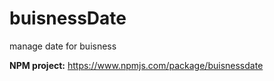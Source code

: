 # buisnessDate
manage date for buisness

**NPM project:** https://www.npmjs.com/package/buisnessdate
